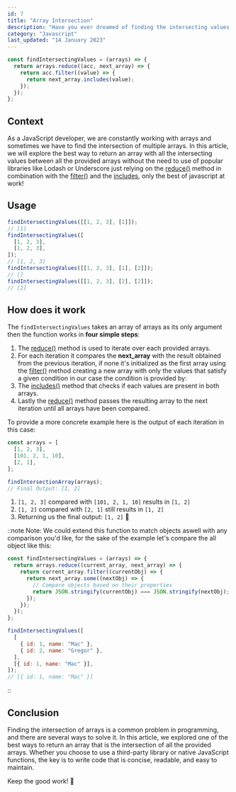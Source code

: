 ```yaml
---
id: 7
title: "Array Intersection"
description: "Have you ever dreamed of finding the intersecting values between arrays without a third party library?"
category: "Javascript"
last_updated: "14 January 2023"
---
```


```js
const findIntersectingValues = (arrays) => {
  return arrays.reduce((acc, next_array) => {
    return acc.filter((value) => {
      return next_array.includes(value);
    });
  });
};
```

## Context

As a JavaScript developer, we are constantly working with arrays and sometimes we have to find the intersection of multiple arrays. 
In this article, we will explore the best way to return an array with all the intersecting values between all the provided arrays without the need to use of popular libraries like Lodash or Underscore just relying on the [reduce()](https://developer.mozilla.org/en-US/docs/Web/JavaScript/Reference/Global_Objects/Array/Reduce) method in combination with the [filter()](https://developer.mozilla.org/en-US/docs/Web/JavaScript/Reference/Global_Objects/Array/filter) and the [includes](https://developer.mozilla.org/en-US/docs/Web/JavaScript/Reference/Global_Objects/Array/includes), only the best of javascript at work!

## Usage

```js
findIntersectingValues([[1, 2, 3], [1]]);
// [1]
findIntersectingValues([
  [1, 2, 3],
  [1, 2, 3],
]);
// [1, 2, 3]
findIntersectingValues([[1, 2, 3], [1], [2]]);
// []
findIntersectingValues([[1, 2, 3], [2], [2]]);
// [2]
```

## How does it work

The `findIntersectingValues` takes an array of arrays as its only argument then the function works in **four simple steps**:

1. The [reduce()](https://developer.mozilla.org/en-US/docs/Web/JavaScript/Reference/Global_Objects/Array/Reduce) method is used to iterate over each provided arrays.
2. For each iteration it compares the **next_array** with the result obtained from the previous iteration, if none it's initialized as the first array using the [filter()](https://developer.mozilla.org/en-US/docs/Web/JavaScript/Reference/Global_Objects/Array/filter) method creating a new array with only the values that satisfy a given condition in our case the condition is provided by:
3. The [includes()](https://developer.mozilla.org/en-US/docs/Web/JavaScript/Reference/Global_Objects/Array/includes) method that checks if each values are present in both arrays.
4. Lastly the [reduce()](https://developer.mozilla.org/en-US/docs/Web/JavaScript/Reference/Global_Objects/Array/Reduce) method passes the resulting array to the next iteration until all arrays have been compared.

To provide a more concrete example here is the output of each iteration in this case:

```js
const arrays = [
  [1, 2, 3],
  [101, 2, 1, 10],
  [2, 1],
];

findIntersectionArray(arrays);
// Final Output: [1, 2]
```

1. `[1, 2, 3]` compared with `[101, 2, 1, 10]` results in `[1, 2]`
2. `[1, 2]` compared with `[2, 1]` still results in `[1, 2]`
3. Returning us the final output: `[1, 2]` 🎉

::note
Note: We could extend this function to match objects aswell with any comparison you'd like, for the sake of the example let's compare the all object like this:

```js
const findIntersectingValues = (arrays) => {
  return arrays.reduce((current_array, next_array) => {
    return current_array.filter((currentObj) => {
      return next_array.some((nextObj) => {
        // Compare objects based on their properties
        return JSON.stringify(currentObj) === JSON.stringify(nextObj);
      });
    });
  });
};

findIntersectingValues([
  [
    { id: 1, name: "Mac" },
    { id: 2, name: "Gregor" },
  ],
  [{ id: 1, name: "Mac" }],
]);
// [{ id: 1, name: "Mac" }]
```

::

## Conclusion

Finding the intersection of arrays is a common problem in programming, and there are several ways to solve it. In this article, we explored one of the best ways to return an array that is the intersection of all the provided arrays. Whether you choose to use a third-party library or native JavaScript functions, the key is to write code that is concise, readable, and easy to maintain.

Keep the good work! 🧠
